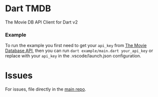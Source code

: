 # Dart TMDB

The Movie DB API Client for Dart v2

### Example

To run the example you first need to get your `api_key` from [The Movie Database API](https://developers.themoviedb.org/3/getting-started/introduction),
then you can run `dart example/main.dart your_api_key` or replace with your `api_key` in the .vscode/launch.json configuration. 
# Issues

For issues, file directly in the [main repo](https://github.com/Kerego/dart_tmdb).